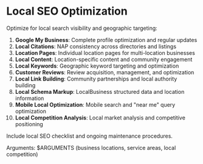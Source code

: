 # Local SEO Optimization

Optimize for local search visibility and geographic targeting:

1. **Google My Business**: Complete profile optimization and regular updates
2. **Local Citations**: NAP consistency across directories and listings
3. **Location Pages**: Individual location pages for multi-location businesses
4. **Local Content**: Location-specific content and community engagement
5. **Local Keywords**: Geographic keyword targeting and optimization
6. **Customer Reviews**: Review acquisition, management, and optimization
7. **Local Link Building**: Community partnerships and local authority building
8. **Local Schema Markup**: LocalBusiness structured data and location information
9. **Mobile Local Optimization**: Mobile search and "near me" query optimization
10. **Local Competition Analysis**: Local market analysis and competitive positioning

Include local SEO checklist and ongoing maintenance procedures.

Arguments: $ARGUMENTS (business locations, service areas, local competition)